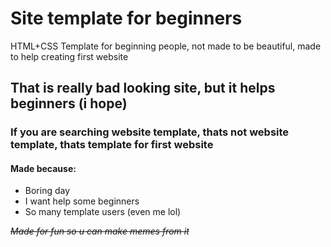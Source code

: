 # Site template for beginners
HTML+CSS Template for beginning people, not made to be beautiful, made to help creating first website

## That is really bad looking site, but it helps beginners (i hope)
### If you are searching website template, thats **not** website template, thats template for first website

#### Made because:
* Boring day
* I want help some beginners
* So many template users (even me lol)

~~*Made for fun so u can make memes from it*~~
